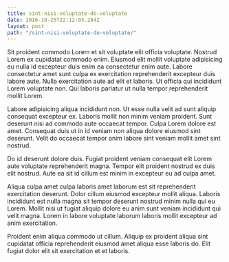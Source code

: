 ```yaml
---
title: sint-nisi-voluptate-do-voluptate
date: 2016-10-25T22:12:03.284Z
layout: post
path: "/sint-nisi-voluptate-do-voluptate/"
---
```


Sit proident commodo Lorem et sit voluptate elit officia voluptate. Nostrud Lorem ex cupidatat commodo enim. Eiusmod elit mollit voluptate adipisicing eu nulla id excepteur duis enim ea consectetur enim aute. Labore consectetur amet sunt culpa ex exercitation reprehenderit excepteur duis labore aute. Nulla exercitation aute ad elit et laboris. Ut officia qui incididunt Lorem voluptate non. Qui laboris pariatur ut nulla tempor reprehenderit mollit Lorem.

Labore adipisicing aliqua incididunt non. Ut esse nulla velit ad sunt aliquip consequat excepteur ex. Laboris mollit non minim veniam proident. Sunt deserunt nisi ad commodo aute occaecat tempor. Culpa Lorem dolore est amet. Consequat duis ut in id veniam non aliqua dolore eiusmod sint deserunt. Velit do occaecat tempor anim labore sint veniam mollit amet sint nostrud.

Do id deserunt dolore duis. Fugiat proident veniam consequat elit Lorem aute voluptate reprehenderit magna. Tempor elit proident nostrud ex duis elit nostrud. Aute ea sit id cillum est minim in excepteur eu ad culpa amet.

Aliqua culpa amet culpa laboris amet laborum est sit reprehenderit exercitation deserunt. Dolor cillum eiusmod excepteur mollit aliqua. Laboris incididunt est nulla magna sit tempor deserunt nostrud minim nulla qui eu Lorem. Mollit nisi ut fugiat aliquip dolore eu anim sunt veniam incididunt qui velit magna. Lorem in labore voluptate laborum laboris mollit excepteur ad anim exercitation.

Proident enim aliqua commodo ut cillum. Aliquip ex proident aliqua sint cupidatat officia reprehenderit eiusmod amet aliqua esse laboris do. Elit fugiat dolor elit sit exercitation et et laboris.